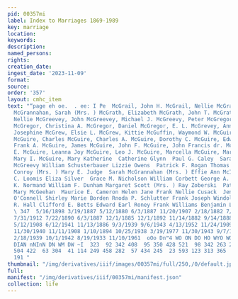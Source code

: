```yaml
---
pid: 00357mi
label: Index to Marriages 1869-1989
key: marriage
location: 
keywords: 
description: 
named_persons: 
rights: 
creation_date: 
ingest_date: '2023-11-09'
format: 
source: 
order: '357'
layout: cmhc_item
text: "“page eh oe.  . ee: I Pe  McGrail, John H. McGrail, Nellie McGranahan, John
  McGrannahan, Sarah (Mrs. ) McGrath, Elizabeth McGrath, John T. McGrath, Mary  McGrath,
  Nellie McGreevey, John McGreevey, Michael J. McGreevy, Peter McGregor, Alexander
  McGregor, Christina A. McGregor, Daniel McGregor, E. L. McGrevey, Anna McGrevey,
  Josephine McGrew, Elsie L. McGrew, Kittie McGuffin, Waymond W. McGuire, Agnes Mary
  McGuire, Charles McGuire, Charles A. McGuire, Dorothy C. McGuire, Edward James McGuire,
  Frank A. McGuire, James McGuire, John F. McGuire, John Francis dr. McGuire, Lawrence
  E. McGuire, Leanna Joy McGuire, Leo J. McGuire, Marcella McGuire, Marie Rose McGuire,
  Mary I. McGuire, Mary Katherine  Catherine Glynn  Paul G. Caley  Sarah Lynch  Peter
  McGreevy William Schusterbauer Lizzie Owens  Patrick F. Rogan Thomas Starr  Kate
  Conroy (Mrs. ) Mary E. Judge  Sarah McGrannahan (Mrs. ) Effie Ann McIsaac Samuel
  C. Loomis Eliza Silver  Grace M. Nicholson William Corbett George A. Lawrence Glen
  K. Normand William F. Dunham Margaret Scott (Mrs. ) Ray Zoberski  Patricia Reynolds
  Mary McGeehan  Maurice E. Cameron Helen Jane Frank Nellie Cusack  Jennie Burns  Olveta
  O'Connell Shirley Marie Borden Rnoda P. Schlutter Frank Joseph Windolph III Wilma
  R. Hall Clifford E. Betts Edward Earl Roney Frank Williams Benjamin L. Chambers
  \ 347  5/16/1898 3/19/1887 5/12/1880 6/3/1887 11/20/1907 2/18/1882 7/1/1906 8/26/1908
  7/31/1912 7/22/1890 6/3/1887 12/1/1885 12/1/1892 11/14/1882 9/14/1888 9/21/1911
  5/12/1908 6/12/1941 11/13/1886 9/3/1939 9/6/1943 4/13/1952 11/24/1909 12/25/1934
  11/30/1940 11/11/1908 1/10/1894 10/25/1938 3/19/1977 11/30/1943 9/7/1956 11/21/1937
  2/18/1939 10/1/1942 8/19/1933 11/10/1961  oOo Dn™4 WO ON DO HO WYO WON nw WDWTWA
  DIAN nNInN DN WM DW ~I  323  92 342 408  95 350 428 521  98 342 263 206 133 379
  504 422  63 304  41 114 249 458 282  57 434 245  23 593 123 313 365  30  87 256
  191 "
thumbnail: "/img/derivatives/iiif/images/00357mi/full/250,/0/default.jpg"
full: 
manifest: "/img/derivatives/iiif/00357mi/manifest.json"
collection: life
---
```

